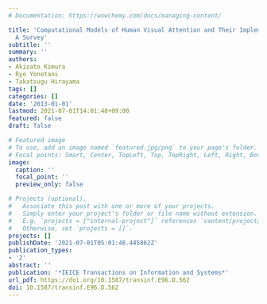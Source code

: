 ```yaml
---
# Documentation: https://wowchemy.com/docs/managing-content/

title: 'Computational Models of Human Visual Attention and Their Implementations:
  A Survey'
subtitle: ''
summary: ''
authors:
- Akisato Kimura
- Ryo Yonetani
- Takatsugu Hirayama
tags: []
categories: []
date: '2013-01-01'
lastmod: 2021-07-01T14:01:48+09:00
featured: false
draft: false

# Featured image
# To use, add an image named `featured.jpg/png` to your page's folder.
# Focal points: Smart, Center, TopLeft, Top, TopRight, Left, Right, BottomLeft, Bottom, BottomRight.
image:
  caption: ''
  focal_point: ''
  preview_only: false

# Projects (optional).
#   Associate this post with one or more of your projects.
#   Simply enter your project's folder or file name without extension.
#   E.g. `projects = ["internal-project"]` references `content/project/deep-learning/index.md`.
#   Otherwise, set `projects = []`.
projects: []
publishDate: '2021-07-01T05:01:48.445862Z'
publication_types:
- '2'
abstract: ''
publication: '*IEICE Transactions on Information and Systems*'
url_pdf: https://doi.org/10.1587/transinf.E96.D.562
doi: 10.1587/transinf.E96.D.562
---
```

